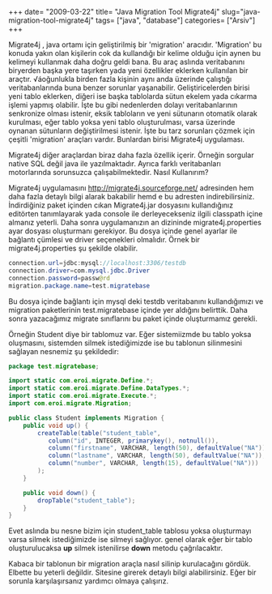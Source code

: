 +++
date= "2009-03-22"
title= "Java Migration Tool Migrate4j"
slug="java-migration-tool-migrate4j"
tags= ["java", "database"]
categories= ["Arsiv"]
+++


Migrate4j , java ortamı için geliştirilmiş bir 'migration' aracıdır. 'Migration' bu konuda yakın olan kişilerin cok da kullandığı bir kelime olduğu için aynen bu kelimeyi kullanmak daha doğru geldi bana. Bu araç aslında veritabanını biryerden başka yere taşırken yada yeni özellikler eklerken kullanılan bir araçtır. √áoğunlukla birden fazla kişinin aynı anda üzerinde çalıştığı veritabanlarında buna benzer sorunlar yaşanabilir. Geliştiricelerden birisi yeni tablo eklerken, diğeri ise başka tablolarda sütun ekelem yada cıkarma işlemi yapmış olabilir. İşte bu gibi nedenlerden dolayı veritabanlarının senkronize olması istenir, eksik tabloların ve yeni sütunarın otomatik olarak kurulması, eğer tablo yoksa yeni tablo oluşturulması, varsa üzerinde oynanan sütunların değiştirilmesi istenir. İşte bu tarz sorunları çözmek için çeşitli 'migration' araçları vardır. Bunlardan birisi Migrate4j uygulaması.

Migrate4j diğer araçlardan biraz daha fazla özellik içerir. Örneğin sorgular native SQL değil java ile yazılmaktadır. Ayrıca farklı veritabanları motorlarında sorunsuzca çalışabilmektedir.
Nasıl Kullanırım?

Migrate4j uygulamasını <http://migrate4j.sourceforge.net/> adresinden hem daha fazla detaylı bilgi alarak bakabilir hemd e bu adresten indirebilirsiniz. İndirdiğiniz paket içinden cıkan Migrate4j.jar dosyasını kullandığınız editörten tanımlayarak yada console ile derleyecekseniz ilgili classpath içine almanız yeterli. Daha sonra uygulamanızın an dizininde migrate4j.properties ayar dosyası oluşturmanı gerekiyor. Bu dosya içinde genel ayarlar ile bağlantı çümlesi ve driver seçenekleri olmalıdır. Örnek bir migrate4j.properties şu şekilde olabilir.

```java
connection.url=jdbc:mysql://localhost:3306/testdb
connection.driver=com.mysql.jdbc.Driver
connection.password=passw@rd
migration.package.name=test.migratebase
```

Bu dosya içinde bağlantı için mysql deki testdb veritabanını kullandığımızı ve migration paketlerinin test.migratebase içinde yer aldığını belirttik. Daha sonra yazacağımız migrate sınıflarını bu paket içinde oluşturmamız gerekli.

Örneğin Student diye bir tablomuz var. Eğer sistemiizmde bu tablo yoksa oluşmasını, sistemden silmek istediğimizde ise bu tablonun silinmesini sağlayan nesnemiz şu şekildedir:

```java
package test.migratebase;

import static com.eroi.migrate.Define.*;
import static com.eroi.migrate.Define.DataTypes.*;
import static com.eroi.migrate.Execute.*;
import com.eroi.migrate.Migration;

public class Student implements Migration {
    public void up() {
        createTable(table("student_table",
           column("id", INTEGER, primarykey(), notnull()),
           column("firstname", VARCHAR, length(50), defaultValue("NA")),
           column("lastname", VARCHAR, length(50), defaultValue("NA")),
           column("number", VARCHAR, length(15), defaultValue("NA")))
        );
    }

    public void down() {
        dropTable("student_table");
    }
}
```

Evet aslında bu nesne bizim için student_table tablosu yoksa oluşturmayı varsa silmek istediğimizde ise silmeyi sağlıyor. genel olarak eğer bir tablo oluşturulucaksa **up** silmek istenilirse **down** metodu çağrılacaktır.

Kabaca bir tablonun bir migration araçla nasıl silinip kurulacağını gördük. Elbette bu yeterli değildir. Sitesine girerek detaylı bilgi alabilirsiniz. Eğer bir sorunla karşılaşırsanız yardımcı olmaya çalışırız.

